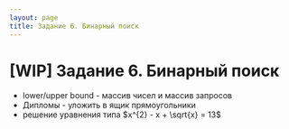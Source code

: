 ```yaml
---
layout: page
title: Задание 6. Бинарный поиск
---
```


# [WIP] Задание 6. Бинарный поиск

- lower/upper bound - массив чисел и массив запросов
- Дипломы - уложить в ящик прямоугольники
- решение уравнения типа $x^{2} - x + \sqrt{x} = 13$
